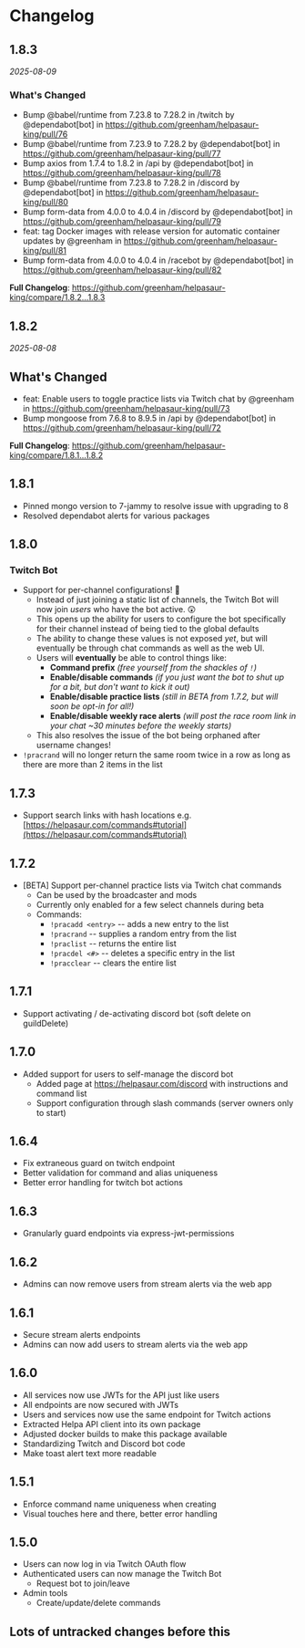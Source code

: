 # Changelog

## 1.8.3

_2025-08-09_

### What's Changed
* Bump @babel/runtime from 7.23.8 to 7.28.2 in /twitch by @dependabot[bot] in https://github.com/greenham/helpasaur-king/pull/76
* Bump @babel/runtime from 7.23.9 to 7.28.2 by @dependabot[bot] in https://github.com/greenham/helpasaur-king/pull/77
* Bump axios from 1.7.4 to 1.8.2 in /api by @dependabot[bot] in https://github.com/greenham/helpasaur-king/pull/78
* Bump @babel/runtime from 7.23.8 to 7.28.2 in /discord by @dependabot[bot] in https://github.com/greenham/helpasaur-king/pull/80
* Bump form-data from 4.0.0 to 4.0.4 in /discord by @dependabot[bot] in https://github.com/greenham/helpasaur-king/pull/79
* feat: tag Docker images with release version for automatic container updates by @greenham in https://github.com/greenham/helpasaur-king/pull/81
* Bump form-data from 4.0.0 to 4.0.4 in /racebot by @dependabot[bot] in https://github.com/greenham/helpasaur-king/pull/82


**Full Changelog**: https://github.com/greenham/helpasaur-king/compare/1.8.2...1.8.3

## 1.8.2

_2025-08-08_

## What's Changed
* feat: Enable users to toggle practice lists via Twitch chat by @greenham in https://github.com/greenham/helpasaur-king/pull/73
* Bump mongoose from 7.6.8 to 8.9.5 in /api by @dependabot[bot] in https://github.com/greenham/helpasaur-king/pull/72


**Full Changelog**: https://github.com/greenham/helpasaur-king/compare/1.8.1...1.8.2

## 1.8.1

- Pinned mongo version to 7-jammy to resolve issue with upgrading to 8
- Resolved dependabot alerts for various packages

## 1.8.0

### Twitch Bot

- Support for per-channel configurations! 🥳
  - Instead of just joining a static list of channels, the Twitch Bot will now join _users_ who have the bot active. 😲
  - This opens up the ability for users to configure the bot specifically for their channel instead of being tied to the global defaults
  - The ability to change these values is not exposed _yet_, but will eventually be through chat commands as well as the web UI.
  - Users will **eventually** be able to control things like:
    - **Command prefix** _(free yourself from the shackles of `!`)_
    - **Enable/disable commands** _(if you just want the bot to shut up for a bit, but don't want to kick it out)_
    - **Enable/disable practice lists** _(still in BETA from 1.7.2, but will soon be opt-in for all!)_
    - **Enable/disable weekly race alerts** _(will post the race room link in your chat ~30 minutes before the weekly starts)_
  - This also resolves the issue of the bot being orphaned after username changes!
- `!pracrand` will no longer return the same room twice in a row as long as there are more than 2 items in the list

## 1.7.3

- Support search links with hash locations e.g. [https://helpasaur.com/commands#tutorial](https://helpasaur.com/commands#tutorial)

## 1.7.2

- [BETA] Support per-channel practice lists via Twitch chat commands
  - Can be used by the broadcaster and mods
  - Currently only enabled for a few select channels during beta
  - Commands:
    - `!pracadd <entry>` -- adds a new entry to the list
    - `!pracrand` -- supplies a random entry from the list
    - `!praclist` -- returns the entire list
    - `!pracdel <#>` -- deletes a specific entry in the list
    - `!pracclear` -- clears the entire list

## 1.7.1

- Support activating / de-activating discord bot (soft delete on guildDelete)

## 1.7.0

- Added support for users to self-manage the discord bot
  - Added page at https://helpasaur.com/discord with instructions and command list
  - Support configuration through slash commands (server owners only to start)

## 1.6.4

- Fix extraneous guard on twitch endpoint
- Better validation for command and alias uniqueness
- Better error handling for twitch bot actions

## 1.6.3

- Granularly guard endpoints via express-jwt-permissions

## 1.6.2

- Admins can now remove users from stream alerts via the web app

## 1.6.1

- Secure stream alerts endpoints
- Admins can now add users to stream alerts via the web app

## 1.6.0

- All services now use JWTs for the API just like users
- All endpoints are now secured with JWTs
- Users and services now use the same endpoint for Twitch actions
- Extracted Helpa API client into its own package
- Adjusted docker builds to make this package available
- Standardizing Twitch and Discord bot code
- Make toast alert text more readable

## 1.5.1

- Enforce command name uniqueness when creating
- Visual touches here and there, better error handling

## 1.5.0

- Users can now log in via Twitch OAuth flow
- Authenticated users can now manage the Twitch Bot
  - Request bot to join/leave
- Admin tools
  - Create/update/delete commands

## Lots of untracked changes before this
